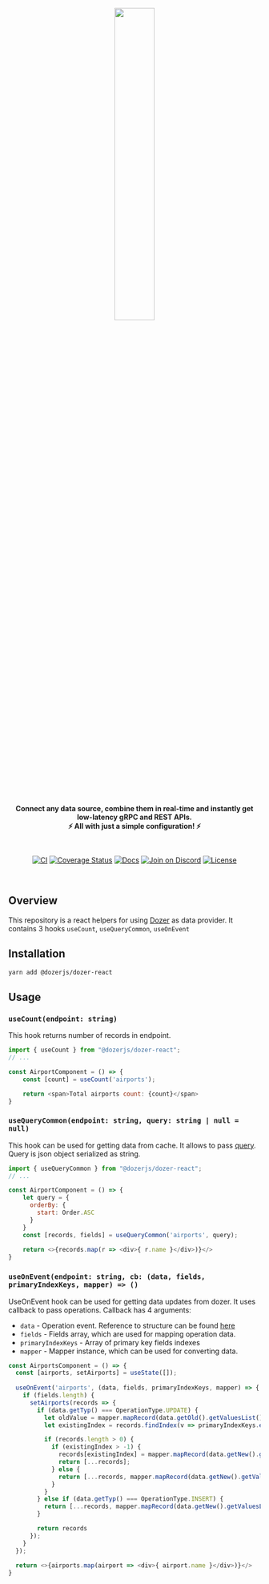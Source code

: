 <div align="center">
    <a target="_blank" href="https://getdozer.io/">
        <br><img src="https://dozer-assets.s3.ap-southeast-1.amazonaws.com/logo-blue.svg" width=40%><br>
    </a>
</div>

<p align="center">
    <br />
    <b>
    Connect any data source, combine them in real-time and instantly get low-latency gRPC and REST APIs.<br>
    ⚡ All with just a simple configuration! ⚡️
    </b>
</p>
<br />

<p align="center">
  <a href="https://github.com/getdozer/dozer/actions/workflows/dozer.yaml" target="_blank"><img src="https://github.com/getdozer/dozer/actions/workflows/dozer.yaml/badge.svg" alt="CI"></a>
  <a href="https://coveralls.io/github/getdozer/dozer?branch=main" target="_blank"><img src="https://coveralls.io/repos/github/getdozer/dozer/badge.svg?branch=main&t=kZMYaV&style=flat" alt="Coverage Status"></a>
  <a href="https://getdozer.io/docs/dozer" target="_blank"><img src="https://img.shields.io/badge/doc-reference-green" alt="Docs"></a>
  <a href="https://discord.com/invite/3eWXBgJaEQ" target="_blank"><img src="https://img.shields.io/badge/join-on%20discord-primary" alt="Join on Discord"></a>
  <a href="https://github.com/getdozer/dozer-python/blob/main/LICENSE" target="_blank"><img src="https://img.shields.io/badge/license-MIT-informational" alt="License"></a>

</p>
<br>

## Overview
This repository is a react helpers for using [Dozer](https://github.com/getdozer/dozer) as data provider.
It contains 3 hooks `useCount`, `useQueryCommon`, `useOnEvent`
## Installation

```bash
yarn add @dozerjs/dozer-react
```

## Usage

### `useCount(endpoint: string)`

This hook returns number of records in endpoint.
```javascript
import { useCount } from "@dozerjs/dozer-react";
// ...

const AirportComponent = () => {
    const [count] = useCount('airports');

    return <span>Total airports count: {count}</span>
}
```

### `useQueryCommon(endpoint: string, query: string | null = null)`
This hook can be used for getting data from cache. It allows to pass [query](https://getdozer.io/docs/api/grpc/common#dozer-common-QueryRequest). 
Query is json object serialized as string.
```javascript
import { useQueryCommon } from "@dozerjs/dozer-react";
// ...

const AirportComponent = () => {
    let query = {
      orderBy: {
        start: Order.ASC
      }
    }
    const [records, fields] = useQueryCommon('airports', query);
    
    return <>{records.map(r => <div>{ r.name }</div>)}</>
}
```

### `useOnEvent(endpoint: string, cb: (data, fields, primaryIndexKeys, mapper) => ()`
UseOnEvent hook can be used for getting data updates from dozer. It uses callback to pass operations.
Callback has 4 arguments: 
- `data` - Operation event. Reference to structure can be found [here](https://getdozer.io/docs/api/grpc/common#dozer-types-Operation)
- `fields` - Fields array, which are used for mapping operation data.
- `primaryIndexKeys` - Array of primary key fields indexes
- `mapper` - Mapper instance, which can be used for converting data.

```javascript
const AirportsComponent = () => {
  const [airports, setAirports] = useState([]);
  
  useOnEvent('airports', (data, fields, primaryIndexKeys, mapper) => {
    if (fields.length) {
      setAirports(records => {
        if (data.getTyp() === OperationType.UPDATE) {
          let oldValue = mapper.mapRecord(data.getOld().getValuesList());
          let existingIndex = records.findIndex(v => primaryIndexKeys.every(index => v[index] === oldValue[index]));

          if (records.length > 0) {
            if (existingIndex > -1) {
              records[existingIndex] = mapper.mapRecord(data.getNew().getValuesList());
              return [...records];
            } else {
              return [...records, mapper.mapRecord(data.getNew().getValuesList())];
            }
          }
        } else if (data.getTyp() === OperationType.INSERT) {
          return [...records, mapper.mapRecord(data.getNew().getValuesList())];
        }

        return records
      });
    }
  });
  
  return <>{airports.map(airport => <div>{ airport.name }</div>)}</>
}
```